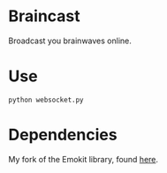 Braincast
=========
Broadcast you brainwaves online.

Use
===
    python websocket.py

Dependencies
============
My fork of the Emokit library, found [here](https://github.com/agermanidis/emokit).
